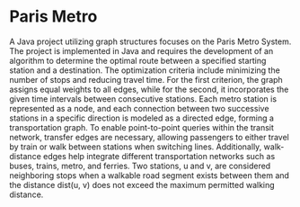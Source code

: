 # Paris Metro
A Java project utilizing graph structures focuses on the Paris Metro System. The project is implemented in Java and requires the development of an algorithm to determine the optimal route between a specified starting station and a destination. The optimization criteria include minimizing the number of stops and reducing travel time. For the first criterion, the graph assigns equal weights to all edges, while for the second, it incorporates the given time intervals between consecutive stations. Each metro station is represented as a node, and each connection between two successive stations in a specific direction is modeled as a directed edge, forming a transportation graph. To enable point-to-point queries within the transit network, transfer edges are necessary, allowing passengers to either travel by train or walk between stations when switching lines. Additionally, walk-distance edges help integrate different transportation networks such as buses, trains, metro, and ferries. Two stations, u and v, are considered neighboring stops when a walkable road segment exists between them and the distance dist(u, v) does not exceed the maximum permitted walking distance.
